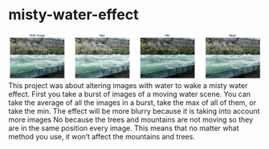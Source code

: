 # misty-water-effect
![](comparison.png)
This project was about altering images with water to wake a misty water effect.
First you take a burst of images of a moving water scene. You can take the average of all the images in a burst, take the max of all of them, or take the min.
The effect will be more blurry because it is taking into account more images
No because the trees and mountains are not moving so they are in the same position every image. This means that no matter what method you use, it won’t affect the mountains and trees.
